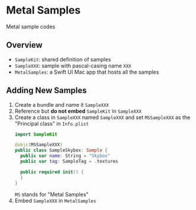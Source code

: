 # Metal Samples

Metal sample codes

## Overview

- `SampleKit`: shared definition of samples
- `SampleXXX`: sample with pascal-casing name `XXX`
- `MetalSamples`: a Swift UI Mac app that hosts all the samples
  
## Adding New Samples

1. Create a bundle and name it `SampleXXX`
2. Reference but **do not embed** `SampleKit` in `SampleXXX`
3. Create a class in `SampleXXX` named `SampleXXX` and set `MSSampleXXX` as the "Principal class" in `Info.plist`
   ```swift
   import SampleKit
   
   @objc(MSSampleXXX)
   public class SampleSkybox: Sample {
     public var name: String = "Skybox"
     public var tag: SampleTag = .textures

     public required init() {
     }
   }
   ```
   `MS` stands for "Metal Samples" 
4. Embed `SampleXXX` in `MetalSamples`
